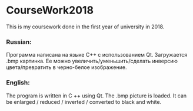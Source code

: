 # CourseWork2018

This is my coursework done in the first year of university in 2018.

### Russian:

Программа написана на языке C++ с использованием Qt. Загружается .bmp картинка. Ее можно увеличить/уменьшить/сделать инверсию цвета/превратить в черно-белое изображение.

### English:

The program is written in C ++ using Qt. The .bmp picture is loaded. It can be enlarged / reduced / inverted / converted to black and white.
